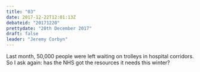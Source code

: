 ```yaml
---
title: "03"
date: 2017-12-22T12:01:13Z
debateid: "20171220"
prettydate: "20th December 2017"
draft: false
leader: "Jeremy Corbyn"
---
```


Last month, 50,000 people were left waiting on trolleys in hospital corridors. So I ask again: has the NHS got the resources it needs this winter?